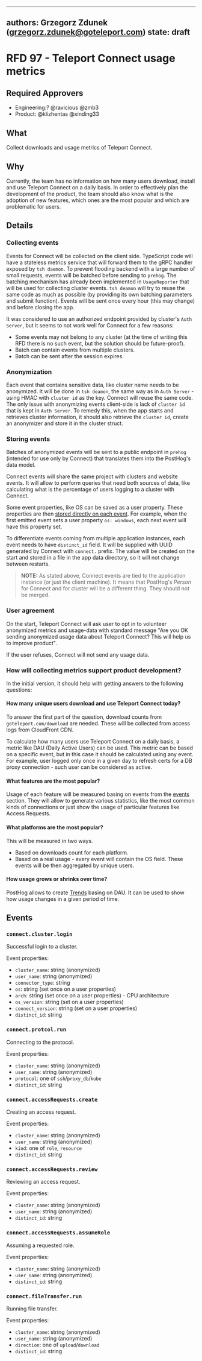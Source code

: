 ---
authors: Grzegorz Zdunek (grzegorz.zdunek@goteleport.com)
state: draft
 ---

# RFD 97 - Teleport Connect usage metrics

## Required Approvers

* Engineering:? @ravicious @zmb3
* Product: @klizhentas @xinding33

## What

Collect downloads and usage metrics of Teleport Connect.

## Why

Currently, the team has no information on how many users download, install and use Teleport Connect on a daily basis.
In order to effectively plan the development of the product, the team should also know what is the adoption of new
features, which ones are the most popular and which are problematic for users.

## Details

### Collecting events

Events for Connect will be collected on the client side. TypeScript code will have a stateless metrics service that will
forward them to the gRPC handler exposed by `tsh daemon`. To prevent flooding backend with a large number of small
requests, events will be batched before sending to `prehog`. The batching mechanism has already been implemented
in `UsageReporter` that will be used for collecting cluster events. `tsh deamon` will try to reuse the same code as much
as possible (by providing its own batching parameters and submit function). Events will be sent once every hour (this
may change) and before closing the app.

It was considered to use an authorized endpoint provided by cluster's `Auth Server`, but it seems to not work well for
Connect for a few reasons:

- Some events may not belong to any cluster (at the time of writing this RFD there is no such event, but the solution
  should be future-proof).
- Batch can contain events from multiple clusters.
- Batch can be sent after the session expires.

### Anonymization

Each event that contains sensitive data, like cluster name needs to be anonymized. It will be done in `tsh deamon`, the
same way as in `Auth Server` - using HMAC with `cluster id` as the key. Connect will reuse the same code.
The only issue with anonymizing events client-side is lack of `cluster id` that is kept in `Auth Server`. To remedy
this, when the app starts and retrieves cluster information, it should also retrieve the `cluster id`, create an
anonymizer and store it in the cluster struct.

### Storing events

Batches of anonymized events will be sent to a public endpoint in `prehog` (intended for use only by Connect) that
translates them into the PostHog's data model.

Connect events will share the same project with clusters and website events. It will allow to perform queries that need
both sources of data, like calculating what is the percentage of users logging to a cluster with Connect.

Some event properties, like OS can be saved as a user property. These properties are
then [stored directly on each event](https://posthog.com/docs/how-posthog-works/data-model#person). For example, when
the first emitted event sets a user property `os: windows`, each next event will have this property set.

To differentiate events coming from multiple application instances, each event needs to have `distinct_id` field. It
will be supplied with UUID generated by Connect with `connect.` prefix. The value will be created on the start and
stored in a file in the app data directory, so it will not change between restarts.

> **NOTE:** As stated above, Connect events are tied to the application instance (or just the client machine). It means that
> PostHog's _Person_ for Connect and for cluster will be a different thing. They should not be merged.

### User agreement

On the start, Teleport Connect will ask user to opt in to volunteer anonymized metrics and usage-data with standard
message "Are you OK sending anonymized usage data about Teleport Connect? This will help us to improve product".

If the user refuses, Connect will not send any usage data.

### How will collecting metrics support product development?

In the initial version, it should help with getting answers to the following questions:

#### How many unique users download and use Teleport Connect today?

To answer the first part of the question, download counts from `goteleport.com/download` are needed. These will be
collected from access logs from CloudFront CDN.

To calculate how many users use Teleport Connect on a daily basis, a metric like DAU (Daily Active Users) can be used.
This metric can be based on a specific event, but in this case it should be calculated using any event. For example,
user logged only once in a given day to refresh certs for a DB proxy connection - such user can be considered as active.

#### What features are the most popular?

Usage of each feature will be measured basing on events from the [events](#events) section. They will allow to generate
various statistics, like the most common kinds of connections or just show the usage of particular features like Access
Requests.

#### What platforms are the most popular?

This will be measured in two ways.

- Based on downloads count for each platform.
- Based on a real usage - every event will contain the OS field. These events will be then aggregated by unique users.

#### How usage grows or shrinks over time?

PostHog allows to create [Trends](https://posthog.com/manual/trends) basing on DAU. It can be used to show how usage
changes in a given period of time.

## Events

### `connect.cluster.login`

Successful login to a cluster.

Event properties:

- `cluster_name`: string (anonymized)
- `user_name`: string (anonymized)
- `connector_type`: string
- `os`: string (set once on a user properties)
- `arch`: string (set once on a user properties) - CPU architecture
- `os_version`: string (set on a user properties)
- `connect_version`: string (set on a user properties)
- `distinct_id`: string

### `connect.protcol.run`

Connecting to the protocol.

Event properties:

- `cluster_name`: string (anonymized)
- `user_name`: string (anonymized)
- `protocol`: one of `ssh`/`proxy_db`/`kube`
- `distinct_id`: string

### `connect.accessRequests.create`

Creating an access request.

Event properties:

- `cluster_name`: string (anonymized)
- `user_name`: string (anonymized)
- `kind`: one of `role`, `resource`
- `distinct_id`: string

### `connect.accessRequests.review`

Reviewing an access request.

Event properties:

- `cluster_name`: string (anonymized)
- `user_name`: string (anonymized)
- `distinct_id`: string

### `connect.accessRequests.assumeRole`

Assuming a requested role.

Event properties:

- `cluster_name`: string (anonymized)
- `user_name`: string (anonymized)
- `distinct_id`: string

### `connect.fileTransfer.run`

Running file transfer.

Event properties:

- `cluster_name`: string (anonymized)
- `user_name`: string (anonymized)
- `direction`: one of `upload`/`download`
- `distinct_id`: string